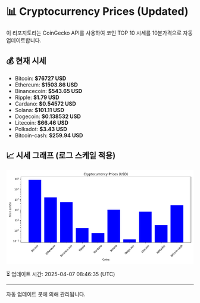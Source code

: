 
# 📊 Cryptocurrency Prices (Updated)

이 리포지토리는 CoinGecko API를 사용하여 코인 TOP 10 시세를 10분가격으로 자동 업데이트합니다.

## 💰 현재 시세
- Bitcoin: **$76727 USD**
- Ethereum: **$1503.86 USD**
- Binancecoin: **$543.65 USD**
- Ripple: **$1.79 USD**
- Cardano: **$0.54572 USD**
- Solana: **$101.11 USD**
- Dogecoin: **$0.138532 USD**
- Litecoin: **$66.46 USD**
- Polkadot: **$3.43 USD**
- Bitcoin-cash: **$259.94 USD**

## 📈 시세 그래프 (로그 스케일 적용)
![Crypto Prices](crypto_prices.png)

⏳ 업데이트 시간: 2025-04-07 08:46:35 (UTC)

---
자동 업데이트 봇에 의해 관리됩니다.
